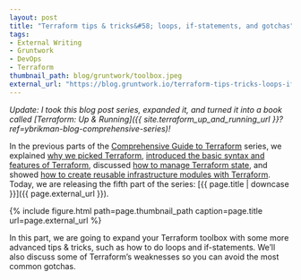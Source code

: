 ```yaml
---
layout: post
title: "Terraform tips & tricks&#58; loops, if-statements, and gotchas"
tags:
- External Writing
- Gruntwork
- DevOps
- Terraform
thumbnail_path: blog/gruntwork/toolbox.jpeg
external_url: "https://blog.gruntwork.io/terraform-tips-tricks-loops-if-statements-and-gotchas-f739bbae55f9"
---
```


*Update: I took this blog post series, expanded it, and turned it into a book called 
[Terraform: Up & Running]({{ site.terraform_up_and_running_url }}?ref=ybrikman-blog-comprehensive-series)!*

In the previous parts of the [Comprehensive Guide to
Terraform](https://blog.gruntwork.io/a-comprehensive-guide-to-terraform-b3d32832baca?source=latest) series, we
explained [why we picked
Terraform](https://blog.gruntwork.io/why-we-use-terraform-and-not-chef-puppet-ansible-saltstack-or-cloudformation-7989dad2865c),
[introduced the basic syntax and features of
Terraform](https://blog.gruntwork.io/an-introduction-to-terraform-f17df9c6d180), discussed [how to manage
Terraform state](https://blog.gruntwork.io/how-to-manage-terraform-state-28f5697e68fa), and showed [how to create
reusable infrastructure modules with
Terraform](https://blog.gruntwork.io/how-to-create-reusable-infrastructure-with-terraform-modules-25526d65f73d). Today,
we are releasing the fifth part of the series: [{{ page.title | downcase }}]({{ page.external_url }}).

{% include figure.html path=page.thumbnail_path caption=page.title url=page.external_url %}

In this part, we are going to expand your Terraform toolbox with some more advanced tips & tricks, such as how to do
loops and if-statements. We’ll also discuss some of Terraform’s weaknesses so you can avoid the most common gotchas.
